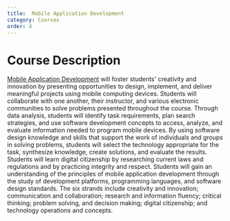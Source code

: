 ```yaml
---
title: 	Mobile Application Development
category: Courses
order: 4
---
```

# Course Description

[Mobile Application Development](https://texreg.sos.state.tx.us/public/readtac$ext.TacPage?sl=R&app=9&p_dir=&p_rloc=&p_tloc=&p_ploc=&pg=1&p_tac=&ti=19&pt=2&ch=127&rl=768) will foster students' creativity and innovation by presenting opportunities to design, implement, and deliver meaningful projects using mobile computing devices. Students will collaborate with one another, their instructor, and various electronic communities to solve problems presented throughout the course. Through data analysis, students will identify task requirements, plan search strategies, and use software development concepts to access, analyze, and evaluate information needed to program mobile devices. By using software design knowledge and skills that support the work of individuals and groups in solving problems, students will select the technology appropriate for the task, synthesize knowledge, create solutions, and evaluate the results. Students will learn digital citizenship by researching current laws and regulations and by practicing integrity and respect. Students will gain an understanding of the principles of mobile application development through the study of development platforms, programming languages, and software design standards. The six strands include creativity and innovation; communication and collaboration; research and information fluency; critical thinking; problem solving, and decision making; digital citizenship; and technology operations and concepts.